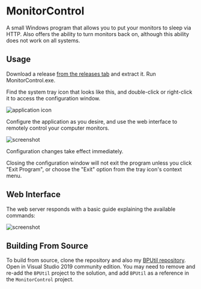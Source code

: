 # MonitorControl
A small Windows program that allows you to put your monitors to sleep via HTTP.  Also offers the ability to turn monitors back on, although this ability does not work on all systems.

## Usage

Download a release [from the releases tab]() and extract it.  Run MonitorControl.exe.

Find the system tray icon that looks like this, and double-click or right-click it to access the configuration window.

![application icon](https://i.imgur.com/8nPtNH5.png)

Configure the application as you desire, and use the web interface to remotely control your computer monitors.

![screenshot](https://i.imgur.com/YfDzXkt.png)

Configuration changes take effect immediately.

Closing the configuration window will not exit the program unless you click "Exit Program", or choose the "Exit" option from the tray icon's context menu.

## Web Interface

The web server responds with a basic guide explaining the available commands:

![screenshot](https://i.imgur.com/O1NmDge.png)

## Building From Source

To build from source, clone the repository and also my [BPUtil repository](https://github.com/bp2008/BPUtil).  Open in Visual Studio 2019 community edition.  You may need to remove and re-add the `BPUtil` project to the solution, and add `BPUtil` as a reference in the `MonitorControl` project.
